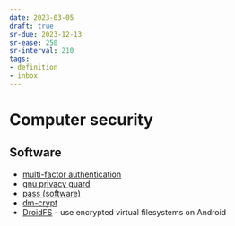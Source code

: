 ```yaml
---
date: 2023-03-05
draft: true
sr-due: 2023-12-13
sr-ease: 250
sr-interval: 210
tags:
- definition
- inbox
---
```


# Computer security

## Software


- [multi-factor authentication](./multi-factor%20authentication.md)
- [gnu privacy guard](./gnu%20privacy%20guard.md)
- [pass (software)](./pass%20%28software%29.md)
- [dm-crypt](./dm-crypt.md)
- [DroidFS](https://github.com/hardcore-sushi/DroidFS) - use encrypted virtual filesystems on Android